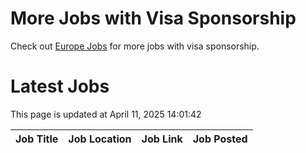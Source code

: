 # More Jobs with Visa Sponsorship

Check out [Europe Jobs](https://github.com/sureshparimi/europejobs#latest-jobs) for more jobs with visa sponsorship.

# Latest Jobs

This page is updated at April 11, 2025 14:01:42

| Job Title | Job Location | Job Link | Job Posted |
| --- | --- | --- | --- |
